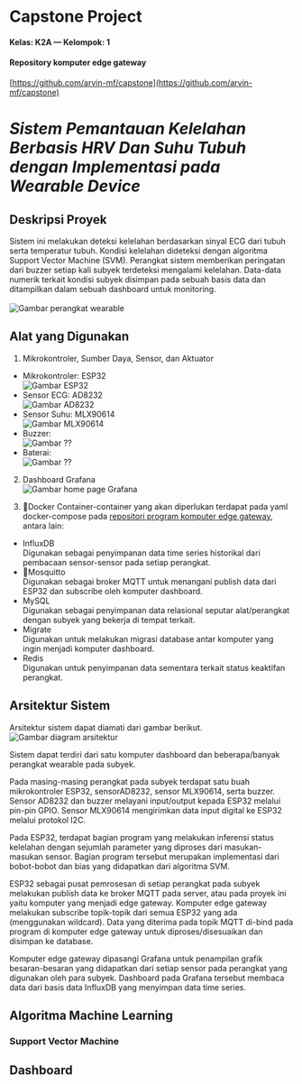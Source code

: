# Capstone Project
#### Kelas: **K2A** — Kelompok: **1**
#### Repository komputer edge gateway
[https://github.com/arvin-mf/capstone](https://github.com/arvin-mf/capstone)
# *Sistem Pemantauan Kelelahan Berbasis HRV Dan Suhu Tubuh dengan Implementasi pada Wearable Device*

## Deskripsi Proyek
Sistem ini melakukan deteksi kelelahan berdasarkan sinyal ECG dari tubuh serta temperatur tubuh. Kondisi kelelahan dideteksi dengan algoritma Support Vector Machine (SVM). Perangkat sistem memberikan peringatan dari buzzer setiap kali subyek terdeteksi mengalami kelelahan. Data-data numerik terkait kondisi subyek disimpan pada sebuah basis data dan ditampilkan dalam sebuah dashboard untuk monitoring.
<br><br>![Gambar perangkat wearable](https://i.postimg.cc/8csGtBjb/image-8.png)

## Alat yang Digunakan
1. Mikrokontroler, Sumber Daya, Sensor, dan Aktuator
- Mikrokontroler: ESP32
<br>![Gambar ESP32](assets/esp.png)<br>
- Sensor ECG: AD8232
<br>![Gambar AD8232](assets/sensor_ecg.png)<br>
- Sensor Suhu: MLX90614
<br>![Gambar MLX90614](assets/sensor_suhu.png)<br>
- Buzzer: 
<br>![Gambar ??](assets/buzzer.png)<br>
- Baterai: 
<br>![Gambar ??](assets/baterai.png)<br>

2. Dashboard Grafana
<br>![Gambar home page Grafana]()<br>

3. :whale:Docker 
Container-container yang akan diperlukan terdapat pada yaml docker-compose pada [repositori program komputer edge gateway](#repository-komputer-edge-gateway), antara lain:
- InfluxDB
<br>Digunakan sebagai penyimpanan data time series historikal dari pembacaan sensor-sensor pada setiap perangkat.
- :mosquito:Mosquitto
<br>Digunakan sebagai broker MQTT untuk menangani publish data dari ESP32 dan subscribe oleh komputer dashboard.
- MySQL
<br>Digunakan sebagai penyimpanan data relasional seputar alat/perangkat dengan subyek yang bekerja di tempat terkait.
- Migrate
<br>Digunakan untuk melakukan migrasi database antar komputer yang ingin menjadi komputer dashboard.
- Redis
<br>Digunakan untuk penyimpanan data sementara terkait status keaktifan perangkat.

## Arsitektur Sistem
Arsitektur sistem dapat diamati dari gambar berikut.
![Gambar diagram arsitektur](https://i.postimg.cc/VkPyCcBg/Arsitektur-Sistem-Kelompok1-drawio.png)

Sistem dapat terdiri dari satu komputer dashboard dan beberapa/banyak perangkat wearable pada subyek.<br>

Pada masing-masing perangkat pada subyek terdapat satu buah mikrokontroler ESP32, sensorAD8232, sensor MLX90614, serta buzzer. Sensor AD8232 dan buzzer melayani input/output kepada ESP32 melalui pin-pin GPIO. Sensor MLX90614 mengirimkan data input digital ke ESP32 melalui protokol I2C.<br>

Pada ESP32, terdapat bagian program yang melakukan inferensi status kelelahan dengan sejumlah parameter yang diproses dari masukan-masukan sensor. Bagian program tersebut merupakan implementasi dari bobot-bobot dan bias yang didapatkan dari algoritma SVM.<br>

ESP32 sebagai pusat pemrosesan di setiap perangkat pada subyek melakukan publish data ke broker MQTT pada server, atau pada proyek ini yaitu komputer yang menjadi edge gateway. Komputer edge gateway melakukan subscribe topik-topik dari semua ESP32 yang ada (menggunakan wildcard). Data yang diterima pada topik MQTT di-bind pada program di komputer edge gateway untuk diproses/disesuaikan dan disimpan ke database.<br>

Komputer edge gateway dipasangi Grafana untuk penampilan grafik besaran-besaran yang didapatkan dari setiap sensor pada perangkat yang digunakan oleh para subyek. Dashboard pada Grafana tersebut membaca data dari basis data InfluxDB yang menyimpan data time series.<br>

## Algoritma Machine Learning
### Support Vector Machine



## Dashboard

## 

